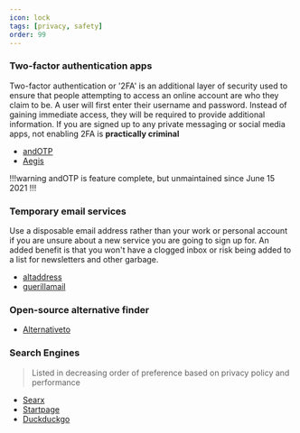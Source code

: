 ```yaml
---
icon: lock
tags: [privacy, safety]
order: 99
---
```


### Two-factor authentication apps

Two-factor authentication or '2FA' is an additional layer of security used to ensure that people attempting to access an online account are who they claim to be. A user will first enter their username and password. Instead of gaining immediate access, they will be required to provide additional information. If you are signed up to any private messaging or social media apps, not enabling 2FA is **practically criminal**

- [andOTP](https://github.com/andOTP/andOTP)
- [Aegis](https://github.com/beemdevelopment/Aegis)

!!!warning
andOTP is feature complete, but unmaintained since June 15 2021
!!!

### Temporary email services

Use a disposable email address rather than your work or personal account if you are unsure about a new service you are going to sign up for. An added benefit is that you won't have a clogged inbox or risk being added to a list for newsletters and other garbage.

- [altaddress](https://altaddress.org/)
- [guerillamail](https://www.guerrillamail.com/)

### Open-source alternative finder

- [Alternativeto](https://alternativeto.net/)

### Search Engines

> Listed in decreasing order of preference based on privacy policy and performance

- [Searx](https://searx.space/)
- [Startpage](https://www.startpage.com/)
- [Duckduckgo](https://duckduckgo.com/)
